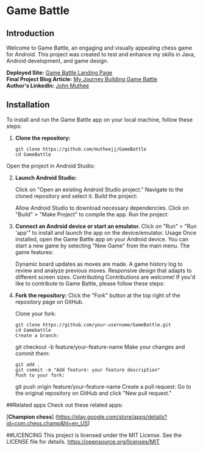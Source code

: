 
# Game Battle

## Introduction
Welcome to Game Battle, an engaging and visually appealing chess game for Android. This project was created to test and enhance my skills in Java, Android development, and game design.

**Deployed Site:** [Game Battle Landing Page](https://mutheejj.github.io/atomic-landing-page/)  
**Final Project Blog Article:** [My Journey Building Game Battle](https://www.linkedin.com/posts/johnmutheemaina_my-journey-building-game-battle-android-activity-7216131131048398849-CwCk?utm_source=share&utm_medium=member_desktop)  
**Author's LinkedIn:** [John Muthee](https://www.linkedin.com/in/johnmutheemaina/)

## Installation
To install and run the Game Battle app on your local machine, follow these steps:

1. **Clone the repository:**
   ```
   git clone https://github.com/mutheejj/GameBattle
   cd GameBattle
Open the project in Android Studio:

2. **Launch Android Studio:**
   
   Click on "Open an existing Android Studio project."
   Navigate to the cloned repository and select it.
   Build the project:

   Allow Android Studio to download necessary dependencies.
   Click on "Build" > "Make Project" to compile the app.
   Run the project:

3. **Connect an Android device or start an emulator.**
   Click on "Run" > "Run 'app'" to install and launch the app on the device/emulator.
   Usage
   Once installed, open the Game Battle app on your Android device. You can start a new game by selecting "New Game" from the main menu. The game features:

   Dynamic board updates as moves are made.
   A game history log to review and analyze previous moves.
   Responsive design that adapts to different screen sizes.
   Contributing
   Contributions are welcome! If you'd like to contribute to Game Battle, please follow these steps:

4. **Fork the repository:**
   Click the "Fork" button at the top right of the repository page on GitHub.

   Clone your fork:
      ```
      git clone https://github.com/your-username/GameBattle.git
      cd Gamebattle
   Create a branch:
      ```
      git checkout -b feature/your-feature-name
   Make your changes and commit them:

      ```
      git add .
      git commit -m "Add feature: your feature description"
   Push to your fork:
      ```
      git push origin feature/your-feature-name
      Create a pull request:
   Go to the original repository on GitHub and click "New pull request."

##Related apps
Check out these related apps:

[**Champion chess**] (https://play.google.com/store/apps/details?id=com.chess.champ&hl=en_US)

##LICENCING
This project is licensed under the MIT License. See the LICENSE file for details. https://opensource.org/licenses/MIT

